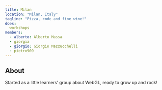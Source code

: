 ```yaml
---
title: Milan
location: "Milan, Italy"
tagline: "Pizza, code and fine wine!"
does:
  workshops
members:
  - alberto: Alberto Massa
  - giorgia
  - giorgio: Giorgio Mazzucchelli
  - pietro909
---
```


## About

Started as a little learners' group about WebGL, ready to grow up and rock!
